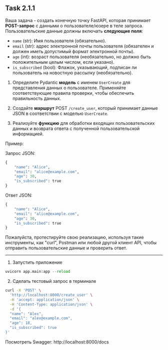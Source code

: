 ## Task 2.1.1

Ваша задача - создать конечную точку FastAPI, которая принимает **POST-запрос** с данными о пользователе/юзере в теле запроса. Пользовательские данные должны включать **следующие поля**:
- `name` (str): Имя пользователя (обязательно).
- `email` (str): адрес электронной почты пользователя (обязателен и должен иметь допустимый формат электронной почты).
- `age` (int): возраст пользователя (необязательно, но должно быть положительным целым числом, если указано).
- `is_subscribed` (bool): Флажок, указывающий, подписан ли пользователь на новостную рассылку (необязательно).

 
1. Определите Pydantic **модель** с именем `UserCreate` для представления данных о пользователе. Применяйте соответствующие правила проверки, чтобы обеспечить правильность данных.

2. Создайте **маршрут** POST `/create_user`, который принимает данные JSON в соответствии с моделью `UserCreate`.

3. Реализуйте **функцию** для обработки входящих пользовательских данных и возврата ответа с полученной пользовательской информацией.

Пример:

Запрос JSON:
```python
{
    "name": "Alice",
    "email": "alice@example.com",
    "age": 30,
    "is_subscribed": true
}
```
Ответ JSON:
```python
{
    "name": "Alice",
    "email": "alice@example.com",
    "age": 30,
    "is_subscribed": true
}
```

Пожалуйста, протестируйте свою реализацию, используя такие инструменты, как "curl", Postman или любой другой клиент API, чтобы отправить пользовательские данные и проверить ответ.

---

1. Запустить приложение
```python
uvicorn app.main:app --reload
```
2. Сделать тестовый запрос в терминале
```bash
curl -X 'POST' \
  'http://localhost:8000/create_user' \
  -H 'accept: application/json' \
  -H 'Content-Type: application/json' \
  -d '{
  "name": "Alex",
  "email": "alex@example.com",
  "age": 18,
  "is_subscribed": true  
}'
```

Посмотреть Swagger: http://localhost:8000/docs
